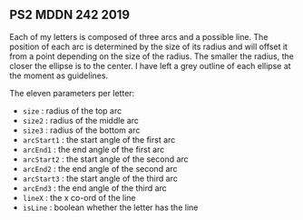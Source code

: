 ## PS2 MDDN 242 2019

Each of my letters is composed of three arcs and a possible line. The position of each arc is determined by the size of its radius and will offset it from a point depending on the size of the radius. The smaller the radius, the closer the ellipse is to the center. I have left a grey outline of each ellipse at the moment as guidelines.

The eleven parameters per letter:
  * `size` : radius of the top arc
  * `size2` : radius of the middle arc
  * `size3` : radius of the bottom arc
  * `arcStart1` : the start angle of the first arc
  * `arcEnd1` : the end angle of the first arc
  * `arcStart2` : the start angle of the second arc
  * `arcEnd2` : the end angle of the second arc
  * `arcStart3` : the start angle of the third arc
  * `arcEnd3` : the end angle of the third arc
  * `lineX` : the x co-ord of the line
  * `isLine` : boolean whether the letter has the line